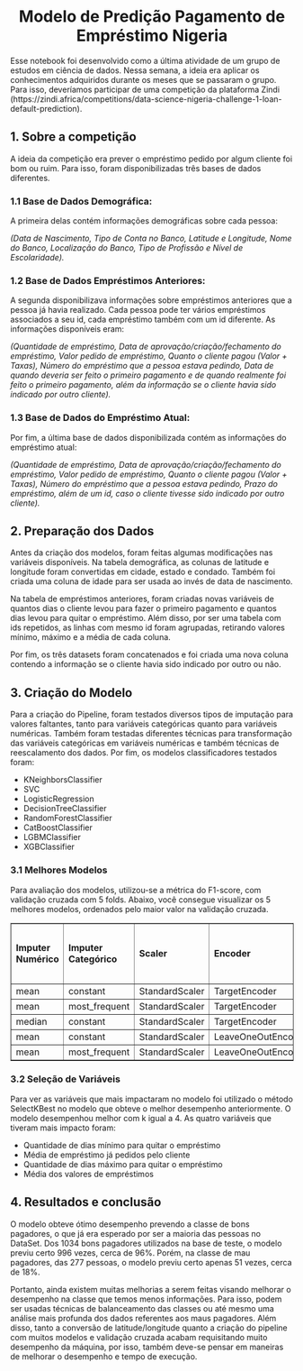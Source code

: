 <h1 align="center">Modelo de Predição Pagamento de Empréstimo Nigeria</h1>
Esse notebook foi desenvolvido como a última atividade de um grupo de estudos em ciência de dados. Nessa semana, a ideia era aplicar os conhecimentos adquiridos durante os meses que se passaram o grupo. Para isso, deveríamos participar de uma competição da plataforma Zindi (https://zindi.africa/competitions/data-science-nigeria-challenge-1-loan-default-prediction).

## 1. Sobre a competição
A ideia da competição era prever o empréstimo pedido por algum cliente foi bom ou ruim. Para isso, foram disponibilizadas três bases de dados diferentes.

### 1.1 Base de Dados Demográfica:
A primeira delas contém informações demográficas sobre cada pessoa:

<i>(Data de Nascimento, Tipo de Conta no Banco, Latitude e Longitude, Nome do Banco, Localização do Banco, Tipo de Profissão e Nível de Escolaridade).</i>


### 1.2 Base de Dados Empréstimos Anteriores:
A segunda disponibilizava informações sobre empréstimos anteriores que a pessoa já havia realizado. Cada pessoa pode ter vários empréstimos associados a seu id, cada empréstimo também com um id diferente. As informações disponíveis eram:

<i>(Quantidade de empréstimo, Data de aprovação/criação/fechamento do empréstimo, Valor pedido de empréstimo, Quanto o cliente pagou (Valor + Taxas), Número do empréstimo que a pessoa estava pedindo, Data de quando deveria ser feito o primeiro pagamento e de quando realmente foi feito o primeiro pagamento, além da informação se o cliente havia sido indicado por outro cliente).</i>


### 1.3 Base de Dados do Empréstimo Atual:
Por fim, a última base de dados disponibilizada contém as informações do empréstimo atual:

<i>(Quantidade de empréstimo, Data de aprovação/criação/fechamento do empréstimo, Valor pedido de empréstimo, Quanto o cliente pagou (Valor + Taxas), Número do empréstimo que a pessoa estava pedindo, Prazo do empréstimo, além de um id, caso o cliente tivesse sido indicado por outro cliente).</i>


## 2. Preparação dos Dados
Antes da criação dos modelos, foram feitas algumas modificações nas variáveis disponíveis. Na tabela demográfica, as colunas de latitude e longitude foram convertidas em cidade, estado e condado. Também foi criada uma coluna de idade para ser usada ao invés de data de nascimento. 

Na tabela de empréstimos anteriores, foram criadas novas variáveis de quantos dias o cliente levou para fazer o primeiro pagamento e quantos dias levou para quitar o empréstimo. Além disso, por ser uma tabela com ids repetidos, as linhas com mesmo id foram agrupadas, retirando valores mínimo, máximo e a média de cada coluna.

Por fim, os três datasets foram concatenados e foi criada uma nova coluna contendo a informação se o cliente havia sido indicado por outro ou não.
  

## 3. Criação do Modelo
Para a criação do Pipeline, foram testados diversos tipos de imputação para valores faltantes, tanto para variáveis categóricas quanto para variáveis numéricas. Também foram testadas diferentes técnicas para transformação das variáveis categóricas em variáveis numéricas e também técnicas de reescalamento dos dados. Por fim, os modelos classificadores testados foram:
<ul>
    <li>KNeighborsClassifier</li>
    <li>SVC</li>
    <li>LogisticRegression</li>
    <li>DecisionTreeClassifier</li>
    <li>RandomForestClassifier</li>
    <li>CatBoostClassifier</li>
    <li>LGBMClassifier</li>
    <li>XGBClassifier</li>
   </ul>

### 3.1 Melhores Modelos
Para avaliação dos modelos, utilizou-se a métrica do F1-score, com validação cruzada com 5 folds. Abaixo, você consegue visualizar os 5 melhores modelos, ordenados pelo maior valor na validação cruzada.

<table border="1">       
  <tr>
    <td><b>Imputer Numérico</b></td>
    <td><b>Imputer Categórico</td>
    <td><b>Scaler</td>
    <td><b>Encoder</td>
    <td><b>Classificador</td>
    <td><b>Score F1</td>
    <td><b>Média Score com Validação Cruzada</td>
  </tr>
  <tr>
    <td>mean</td>
    <td>constant</td>
    <td>StandardScaler</td>
    <td>TargetEncoder</td>
    <td>SVC</td>
    <td>0.880245</td>
    <td>0.880197</td>
  </tr>
  <tr>
    <td>mean</td>
    <td>most_frequent</td>
    <td>StandardScaler</td>
    <td>TargetEncoder</td>
    <td>SVC</td>
    <td>0.880245</td>
    <td>0.880082</td>
  </tr>
  <tr>
    <td>median</td>
    <td>constant</td>
    <td>StandardScaler</td>
    <td>TargetEncoder</td>
    <td>SVC</td>
    <td>0.880245</td>
    <td>0.880081</td>
  </tr>
  <tr>
    <td>mean</td>
    <td>constant</td>
    <td>StandardScaler</td>
    <td>LeaveOneOutEncoder</td>
    <td>LogisticRegression</td>
    <td>0.882946</td>
    <td>0.879994</td>
  </tr>
  <tr>
    <td>mean</td>
    <td>most_frequent</td>
    <td>StandardScaler</td>
    <td>LeaveOneOutEncoder</td>
    <td>LogisticRegression</td>
    <td>0.881966</td>
    <td>0.879994</td>
  </tr>
</table>

### 3.2 Seleção de Variáveis
Para ver as variáveis que mais impactaram no modelo foi utilizado o método SelectKBest no modelo que obteve o melhor desempenho anteriormente. O modelo desempenhou melhor com k igual a 4. As quatro variáveis que tiveram mais impacto foram:

<ul>
    <li>Quantidade de dias mínimo para quitar o empréstimo</li>
    <li>Média de empréstimo já pedidos pelo cliente</li>
    <li>Quantidade de dias máximo para quitar o empréstimo</li>
    <li>Média dos valores de empréstimos</li>
</ul>

## 4. Resultados e conclusão
O modelo obteve ótimo desempenho prevendo a classe de bons pagadores, o que já era esperado por ser a maioria das pessoas no DataSet. Dos 1034 bons pagadores utilizados na base de teste, o modelo previu certo 996 vezes, cerca de 96%. Porém, na classe de mau pagadores, das 277 pessoas, o modelo previu certo apenas 51 vezes, cerca de 18%.

Portanto, ainda existem muitas melhorias a serem feitas visando melhorar o desempenho na classe que temos menos informações. Para isso, podem ser usadas técnicas de balanceamento das classes ou até mesmo uma análise mais profunda dos dados referentes aos maus pagadores. Além disso, tanto a conversão de latitude/longitude quanto a criação do pipeline com muitos modelos e validação cruzada acabam requisitando muito desempenho da máquina, por isso, também deve-se pensar em maneiras de melhorar o desempenho e tempo de execução.

